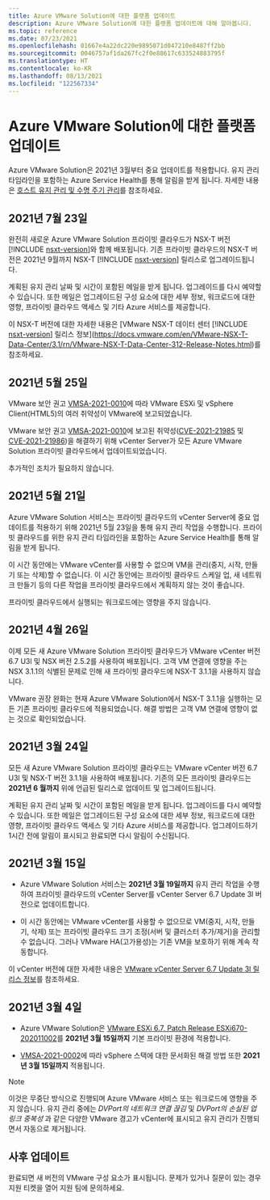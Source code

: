 ```yaml
---
title: Azure VMware Solution에 대한 플랫폼 업데이트
description: Azure VMware Solution에 대한 플랫폼 업데이트에 대해 알아봅니다.
ms.topic: reference
ms.date: 07/23/2021
ms.openlocfilehash: 01667e4a22dc220e9895071d047210e8487ff2bb
ms.sourcegitcommit: 0046757af1da267fc2f0e88617c633524883795f
ms.translationtype: HT
ms.contentlocale: ko-KR
ms.lasthandoff: 08/13/2021
ms.locfileid: "122567334"
---
```

# <a name="platform-updates-for-azure-vmware-solution"></a>Azure VMware Solution에 대한 플랫폼 업데이트

Azure VMware Solution은 2021년 3월부터 중요 업데이트를 적용합니다. 유지 관리 타임라인을 포함하는 Azure Service Health를 통해 알림을 받게 됩니다. 자세한 내용은 [호스트 유지 관리 및 수명 주기 관리](concepts-private-clouds-clusters.md#host-maintenance-and-lifecycle-management)를 참조하세요.

## <a name="july-23-2021"></a>2021년 7월 23일

완전히 새로운 Azure VMware Solution 프라이빗 클라우드가 NSX-T 버전 [!INCLUDE [nsxt-version](includes/nsxt-version.md)]와 함께 배포됩니다. 기존 프라이빗 클라우드의 NSX-T 버전은 2021년 9월까지 NSX-T [!INCLUDE [nsxt-version](includes/nsxt-version.md)] 릴리스로 업그레이드됩니다.
 
계획된 유지 관리 날짜 및 시간이 포함된 메일을 받게 됩니다. 업그레이드를 다시 예약할 수 있습니다. 또한 메일은 업그레이드된 구성 요소에 대한 세부 정보, 워크로드에 대한 영향, 프라이빗 클라우드 액세스 및 기타 Azure 서비스를 제공합니다. 

이 NSX-T 버전에 대한 자세한 내용은 [VMware NSX-T 데이터 센터 [!INCLUDE [nsxt-version](includes/nsxt-version.md)] 릴리스 정보](https://docs.vmware.com/en/VMware-NSX-T-Data-Center/3.1/rn/VMware-NSX-T-Data-Center-312-Release-Notes.html)를 참조하세요.




## <a name="may-25-2021"></a>2021년 5월 25일
VMware 보안 권고 [VMSA-2021-0010](https://www.vmware.com/security/advisories/VMSA-2021-0010.html)에 따라 VMware ESXi 및 vSphere Client(HTML5)의 여러 취약성이 VMware에 보고되었습니다. 

VMware 보안 권고 [VMSA-2021-0010](https://www.vmware.com/security/advisories/VMSA-2021-0010.html)에 보고된 취약성([CVE-2021-21985](https://cve.mitre.org/cgi-bin/cvename.cgi?name=CVE-2021-21985) 및 [CVE-2021-21986](https://cve.mitre.org/cgi-bin/cvename.cgi?name=CVE-2021-21986))을 해결하기 위해 vCenter Server가 모든 Azure VMware Solution 프라이빗 클라우드에서 업데이트되었습니다.

추가적인 조치가 필요하지 않습니다.

## <a name="may-21-2021"></a>2021년 5월 21일
 
Azure VMware Solution 서비스는 프라이빗 클라우드의 vCenter Server에 중요 업데이트를 적용하기 위해 2021년 5월 23일을 통해 유지 관리 작업을 수행합니다.  프라이빗 클라우드를 위한 유지 관리 타임라인을 포함하는 Azure Service Health를 통해 알림을 받게 됩니다.
 
이 시간 동안에는 VMware vCenter를 사용할 수 없으며 VM을 관리(중지, 시작, 만들기 또는 삭제)할 수 없습니다. 이 시간 동안에는 프라이빗 클라우드 스케일 업, 새 네트워크 만들기 등의 다른 작업을 프라이빗 클라우드에서 계획하지 않는 것이 좋습니다.
 
프라이빗 클라우드에서 실행되는 워크로드에는 영향을 주지 않습니다.


## <a name="april-26-2021"></a>2021년 4월 26일
이제 모든 새 Azure VMware Solution 프라이빗 클라우드가 VMware vCenter 버전 6.7 U3l 및 NSX 버전 2.5.2를 사용하여 배포됩니다. 고객 VM 연결에 영향을 주는 NSX 3.1.1의 식별된 문제로 인해 새 프라이빗 클라우드에 NSX-T 3.1.1을 사용하지 않습니다. 

VMware 권장 완화는 현재 Azure VMware Solution에서 NSX-T 3.1.1을 실행하는 모든 기존 프라이빗 클라우드에 적용되었습니다. 해결 방법은 고객 VM 연결에 영향이 없는 것으로 확인되었습니다.

## <a name="march-24-2021"></a>2021년 3월 24일
모든 새 Azure VMware Solution 프라이빗 클라우드는 VMware vCenter 버전 6.7 U3l 및 NSX-T 버전 3.1.1을 사용하여 배포됩니다. 기존의 모든 프라이빗 클라우드는 **2021년 6 월까지** 위에 언급된 릴리스로 업데이트 및 업그레이드됩니다.

계획된 유지 관리 날짜 및 시간이 포함된 메일을 받게 됩니다. 업그레이드를 다시 예약할 수 있습니다. 또한 메일은 업그레이드된 구성 요소에 대한 세부 정보, 워크로드에 대한 영향, 프라이빗 클라우드 액세스 및 기타 Azure 서비스를 제공합니다.  업그레이드하기 1시간 전에 알림이 표시되고 완료되면 다시 알림이 수신됩니다.

## <a name="march-15-2021"></a>2021년 3월 15일 

- Azure VMware Solution 서비스는 **2021년 3월 19일까지** 유지 관리 작업을 수행하여 프라이빗 클라우드의 vCenter Server를 vCenter Server 6.7 Update 3l 버전으로 업데이트합니다.

- 이 시간 동안에는 VMware vCenter를 사용할 수 없으므로 VM(중지, 시작, 만들기, 삭제) 또는 프라이빗 클라우드 크기 조정(서버 및 클러스터 추가/제거)을 관리할 수 없습니다. 그러나 VMware HA(고가용성)는 기존 VM을 보호하기 위해 계속 작동합니다. 
 
이 vCenter 버전에 대한 자세한 내용은 [VMware vCenter Server 6.7 Update 3l 릴리스 정보](https://docs.vmware.com/en/VMware-vSphere/6.7/rn/vsphere-vcenter-server-67u3l-release-notes.html)를 참조하세요.

## <a name="march-4-2021"></a>2021년 3월 4일

- Azure VMware Solution은 [VMware ESXi 6.7, Patch Release ESXi670-202011002](https://docs.vmware.com/en/VMware-vSphere/6.7/rn/esxi670-202011002.html)를 **2021년 3월 15일까지** 기본 프라이빗 환경에 적용합니다.

- [VMSA-2021-0002](https://www.vmware.com/security/advisories/VMSA-2021-0002.html)에 따라 vSphere 스택에 대한 문서화된 해결 방법 또한 **2021년 3월 15일까지** 적용됩니다.

>[!NOTE]
>이것은 무중단 방식으로 진행되며 Azure VMware 서비스 또는 워크로드에 영향을 주지 않습니다. 유지 관리 중에는 _DVPort의 네트워크 연결 끊김_ 및 _DVPort의 손실된 업링크 중복성_ 과 같은 다양한 VMware 경고가 vCenter에 표시되고 유지 관리가 진행되면서 자동으로 제거됩니다.

## <a name="post-update"></a>사후 업데이트
완료되면 새 버전의 VMware 구성 요소가 표시됩니다. 문제가 있거나 질문이 있는 경우 지원 티켓을 열어 지원 팀에 문의하세요.
